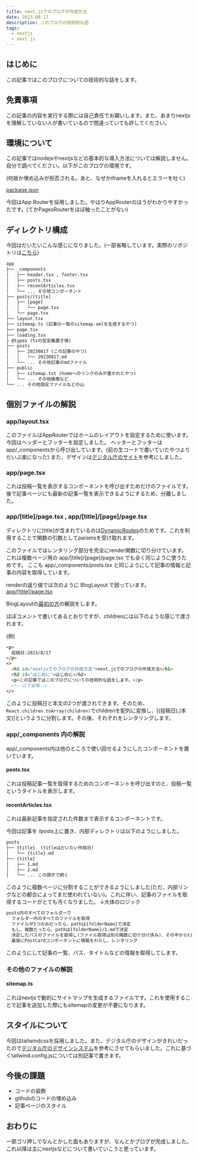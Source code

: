 ```yaml
---
title: next.jsでのブログの作成方法
date: 2023-08-17
description: このブログの技術的な話
tags:
  - nextjs
  - next.js
---
```


## はじめに

この記事ではこのブログについての技術的な話をします。

## 免責事項

この記事の内容を実行する際には自己責任でお願いします。また、あまりnextjsを理解していない人が書いているので間違っていても許してください。

## 環境について

この記事ではnodejsやnextjsなどの基本的な導入方法については解説しません。自分で調べてください。以下がこのブログの環境です。

(何故か埋め込みが拒否される。あと、なぜかiframeを入れるとエラーを吐く)

<!-- <iframe src="https://github.com/chakkun1121/blog/blob/eae906353ef1c040e40bc360491468f69d4d2023/package.json#L11-L40"> -->

[package.json](https://github.com/chakkun1121/blog/blob/eae906353ef1c040e40bc360491468f69d4d2023/package.json#L11-L40)

今回はApp Routerを採用しました。やはりAppRouterのほうがわかりやすかったです。(てかPagesRouterをほぼ触ったことがない)

## ディレクトリ構成

今回はだいたいこんな感じになりました。(一部省略しています。実際のリポジトリは[こちら](https://github.com/chakkun1121/blog))

```txt
app
├── _components
│   ├── header.tsx , footer.tsx
│   ├── posts.tsx
│   ├── recentArticles.tsx
│   └── ... その他コンポーネント
├── posts/[title]
│   ├── [page]
│   │   └── page.tsx
│   └── page.tsx
├── layout.tsx
├── sitemap.ts (記事の一覧のsitemap.xmlを生成するやつ)
├── page.tsx
├── loading.tsx
├ @types (tsの型定義置き場)
├── posts
│   ├── 20230817 (この記事のやつ)
│   │   └── 20230817.md
│   └── ... その他記事のmdファイル
├── public
│   ├── sitemap.txt (homeへのリンクのみが書かれたやつ)
│   └── ... その他画像など
└── ... その他設定ファイルなどの山
```

## 個別ファイルの解説

### app/layout.tsx

このファイルはAppRouterではホームのレイアウトを設定するために使います。今回はヘッダーとフッターを設定しました。
ヘッターとフッターはapp/\_componentsから呼び出しています。(前の生コードで書いていたやつよりだいぶ楽になった)
また、デザインは[デジタル庁のサイト](https://www.digital.go.jp/experimental/)を参考にしました。

### app/page.tsx

これは投稿一覧を表示するコンポーネントを呼び出すためだけのファイルです。後で記事ページにも最新の記事一覧を表示できるようにするため、分離しました。

### app/\[title]/page.tsx , app/\[title]/\[page]/page.tsx

ディレクトリに\[title]が含まれているのは[DynamicRoutes](https://nextjs.org/docs/app/building-your-application/routing/dynamic-routes)のためです。これを利用することで関数の引数としてparamsを受け取れます。

このファイルではレンタリング部分を完全にrender関数に切り分けています。これは複数ページ用の app/\[title]/\[page]/page.tsx でも全く同じように使うためです。
ここも app/\_components/posts.tsx と同じようにして記事の情報と記事の内容を取得しています。

renderの返り値では次のように BlogLayout で囲っています。
[app/\[title\]/page.tsx](https://github.com/chakkun1121/blog/blob/9ba0b099d88e0a902fd8a5761d76bfd30fb07d94/app/posts/%5Btitle%5D/page.tsx#L20-L26)

BlogLayoutの[最初の方](https://github.com/chakkun1121/blog/blob/9733ece296665c79443bde8d391676c671deee2e/app/posts/%5Btitle%5D/page.tsx#L44)の解説をします。

ほぼコメントで書いてあるとおりですが、childrenには以下のような感じで渡されます。

(例)

```html
<p>
  投稿日:2023/8/17
</p>
<>
  <h1 id="nextjsでのブログの作成方法">next.jsでのブログの作成方法</h1>
  <h2 id="はじめに">はじめに</h2>
  <p>この記事ではこのブログについての技術的な話をします。</p>
  <!--以下省略-->
</>
```

このように投稿日と本文の2つが渡されてきます。そのため、`React.children.toArray(children)`でchildrenを配列に変換し、\[(投稿日),(本文)]というように分割します。その後、それぞれをレンタリングします。

### app/\_components 内の解説

app/\_components内は他のところで使い回せるようにしたコンポーネントを置いています。

#### posts.tsx

これは投稿記事一覧を取得するためのコンポーネントを呼び出すのと、投稿一覧というタイトルを表示します。

#### recentArticles.tsx

これは最新記事を指定された件数まで表示するコンポーネントです。

今回は記事を /posts上に置き、内部ディレクトリは以下のようにしました。

```txt
posts
├── {title}  (titleはだいたい作成日)
│   └── {title}.md
├── {title}
│   ├── 1.md
│   ├── 2.md
│   └── ... この調子で続く
```

このように複数ページに分割することができるようにしました(ただ、内部リンクなどの都合によってまだ使われていない)。これに伴い、記事のファイルを取得するコードがとても汚くなりました。
↓大体のロジック

```txt
posts内のすべてのフォルダーで
  フォルダー内のすべてのファイルを取得
  ファイルが1つのみだったら、pathは{folderName}で決定
  もし、複数だったら、pathは{folderName}/1.mdで決定
  決定したパスのファイルを取得し(ファイル取得は別の関数に切り分け済み)、その中からtitleなどの情報を取得
  最後にPostCardコンポーネントに情報をわたし、レンタリング
```

このようにして記事の一覧、パス、タイトルなどの情報を取得してします。

### その他のファイルの解説

#### sitemap.ts

これはnextjsで動的にサイトマップを生成するファイルです。これを使用することで記事を追加した際にもsitemapの変更が不要になります。

## スタイルについて

今回はtailwindcssを採用しました。また、デジタル庁のデザインがきれいだったので[デジタル庁のデザインシステム](https://www.digital.go.jp/policies/servicedesign/designsystem)を参考にさせてもらいました。これに基づくtailwind.config.jsについては別記事で書きます。

## 今後の課題

- コードの装飾
- githubのコードの埋め込み
- 記事ページのスタイル

## おわりに

一部ゴリ押しでなんとかした面もありますが、なんとかブログが完成しました。これ以降は主にnextjsなどについて書いていこうと思っています。
